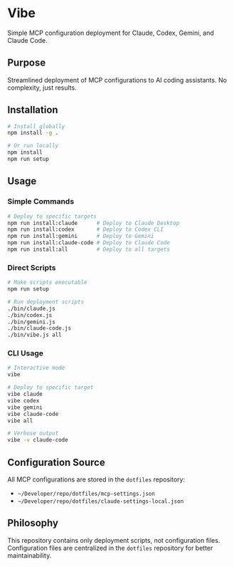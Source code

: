 # Vibe

Simple MCP configuration deployment for Claude, Codex, Gemini, and Claude Code.

## Purpose

Streamlined deployment of MCP configurations to AI coding assistants. No complexity, just results.

## Installation

```bash
# Install globally
npm install -g .

# Or run locally
npm install
npm run setup
```

## Usage

### Simple Commands

```bash
# Deploy to specific targets
npm run install:claude      # Deploy to Claude Desktop
npm run install:codex       # Deploy to Codex CLI
npm run install:gemini      # Deploy to Gemini
npm run install:claude-code # Deploy to Claude Code
npm run install:all         # Deploy to all targets
```

### Direct Scripts

```bash
# Make scripts executable
npm run setup

# Run deployment scripts
./bin/claude.js
./bin/codex.js
./bin/gemini.js
./bin/claude-code.js
./bin/vibe.js all
```

### CLI Usage

```bash
# Interactive mode
vibe

# Deploy to specific target
vibe claude
vibe codex
vibe gemini
vibe claude-code
vibe all

# Verbose output
vibe -v claude-code
```

## Configuration Source

All MCP configurations are stored in the `dotfiles` repository:

- `~/Developer/repo/dotfiles/mcp-settings.json`
- `~/Developer/repo/dotfiles/claude-settings-local.json`

## Philosophy

This repository contains only deployment scripts, not configuration files.
Configuration files are centralized in the `dotfiles` repository for better maintainability.

